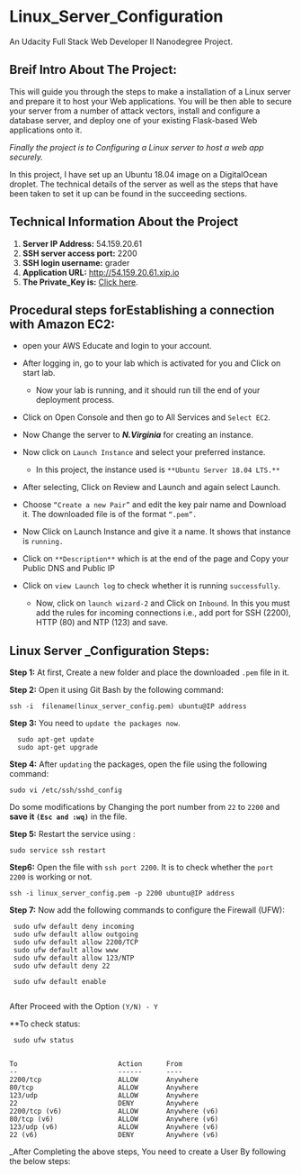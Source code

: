 # Linux_Server_Configuration
An Udacity Full Stack Web Developer II Nanodegree Project.

## Breif Intro About The Project:
This  will guide you through the steps to make  a installation of a Linux server and prepare it to host your Web applications. You will be then able to secure your server from a number of attack vectors, install and configure a database server, and deploy one of your existing Flask-based Web applications onto it.

*Finally the project is to  Configuring a Linux server to host a web app securely.*

In this project, I have set up an Ubuntu 18.04 image on a DigitalOcean droplet. The technical details of the server as well as the steps that have been taken to set it up can be found in the succeeding sections.

## Technical Information About the Project

1. **Server IP Address:** 54.159.20.61
2. **SSH server access port:** 2200
3. **SSH login username:** grader
4. **Application URL:** http://54.159.20.61.xip.io
5. **The Private_Key is:** [Click here](https://github.com/saichandadabala/Linux_Server_Configuration/blob/master/private_key).

## Procedural steps forEstablishing a connection with Amazon EC2:

- open your AWS Educate and login to your account.

- After logging in, go to your lab which is activated for you and Click on start lab.
   - Now your lab is running, and it should run till the end of your deployment process.
   
- Click on Open Console and then go to All Services and `Select EC2`.

- Now Change the server to  **_N.Virginia_** for creating an instance.

- Now click on `Launch Instance` and select your preferred instance.
   - In this project, the instance used is `**Ubuntu Server 18.04 LTS.**`
   
- After selecting, Click on Review and Launch and again select Launch.

- Choose `“Create a new Pair”` and edit the key pair name and Download it. The downloaded file is of the format `“.pem”.`

- Now Click on Launch Instance and give it a name. It shows that instance is `running.`

- Click on `**Description**` which is at the end of the page and Copy your Public DNS and Public IP

- Click on `view Launch log` to check whether it is running `successfully`.
  - Now, click on `launch wizard-2` and Click on `Inbound`. In this you must add the rules for incoming connections i.e., add port for SSH (2200), HTTP (80) and NTP (123) and save.
  
## Linux Server _Configuration Steps:
**Step 1:** At first, Create a new folder and place the downloaded `.pem` file in it.

**Step 2:** Open it using Git Bash by the following command:

    ssh -i  filename(linux_server_config.pem) ubuntu@IP address
    
**Step 3:**  You need to `update the packages now`.
```
  sudo apt-get update
  sudo apt-get upgrade
  ```
**Step 4:** After `updating` the packages, open the file using the following command:

  ```sudo vi /etc/ssh/sshd_config```
 
 Do some modifications by Changing the port number from ``22`` to ``2200`` and **save it `(Esc and :wq)`** in the file.
 
 **Step 5:** Restart the service using :
   ```
   sudo service ssh restart
   ```
   
**Step6:** Open the file with `ssh port 2200`. It is to check whether the `port 2200` is working or not.
    
    ssh -i linux_server_config.pem -p 2200 ubuntu@IP address
    
**Step 7:** Now add the following commands to configure the Firewall (UFW):
```
 sudo ufw default deny incoming
 sudo ufw default allow outgoing
 sudo ufw default allow 2200/TCP
 sudo ufw default allow www
 sudo ufw default allow 123/NTP
 sudo ufw default deny 22
 
 sudo ufw default enable
 
 ```
 After Proceed with the Option `(Y/N) - Y`

**To check status:
```
 sudo ufw status
 
 ```
 ```
 To                         Action      From
--                         ------      ----
2200/tcp                   ALLOW       Anywhere                  
80/tcp                     ALLOW       Anywhere                  
123/udp                    ALLOW       Anywhere                  
22                         DENY        Anywhere                  
2200/tcp (v6)              ALLOW       Anywhere (v6)             
80/tcp (v6)                ALLOW       Anywhere (v6)             
123/udp (v6)               ALLOW       Anywhere (v6)             
22 (v6)                    DENY        Anywhere (v6)

```
_After Completing the above steps,  You need to create a User By following the below steps:



